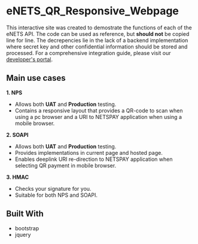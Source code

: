 # eNETS_QR_Responsive_Webpage

This interactive site was created to demostrate the functions of each of the eNETS API. The code can be used as reference, but **should not** be copied line for line. The decrepencies lie in the lack of a backend implementation where secret key and other confidential information should be stored and processed. For a comprehensive integration guide, please visit our [developer's portal](https://api-developer.nets.com.sg/). 

## Main use cases
**1. NPS**
- Allows both **UAT** and **Production** testing.
- Contains a responsive layout that provides a QR-code to scan when using a pc browser and a URI to NETSPAY application when using a mobile browser.

**2. SOAPI**
- Allows both **UAT** and **Production** testing.
- Provides implementations in current page and hosted page.
- Enables deeplink URI re-direction to NETSPAY application when selecting QR payment in mobile browser.

**3. HMAC**
- Checks your signature for you.
- Suitable for both NPS and SOAPI.


## Built With

* bootstrap
* jquery
